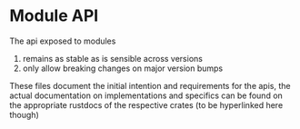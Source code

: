# Module API

The api exposed to modules

1. remains as stable as is sensible across versions
2. only allow breaking changes on major version bumps

These files document the initial intention and requirements for the apis, the actual documentation on implementations and specifics can be found on the appropriate rustdocs of the respective crates (to be hyperlinked here though)
